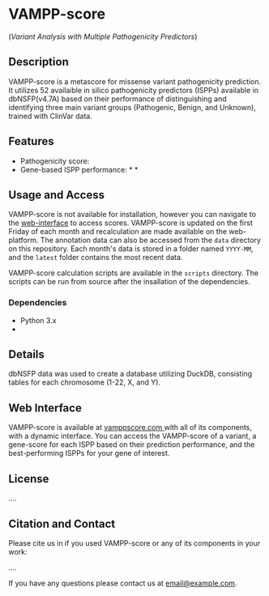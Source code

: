 # VAMPP-score
(_Variant Analysis with Multiple Pathogenicity Predictors_)

## Description
VAMPP-score is a metascore for missense variant pathogenicity prediction. It utilizes 52 availaible in silico pathogenicity predictors (ISPPs) available in dbNSFP(v4.7A) based on their performance of distinguishing and identifying three main variant groups (Pathogenic, Benign, and Unknown), trained with ClinVar data.

## Features
* Pathogenicity score:
* Gene-based ISPP performance:
  *
  *


## Usage and Access
VAMPP-score is not available for installation, however you can navigate to the [web-interface](https://vamppscore.com/) to access scores. VAMPP-score is updated on the first Friday of each month and recalculation are made available on the web-platform. The annotation data can also be accessed from the `data` directory on this repository. Each month's data is stored in a folder named `YYYY-MM`, and the `latest` folder contains the most recent data.

VAMPP-score calculation scripts are available in the `scripts` directory. The scripts can be run from source after the insallation of the dependencies.

### Dependencies
* Python 3.x
* 

## Details
dbNSFP data was used to create a database utilizing DuckDB, consisting tables for each chromosome (1-22, X, and Y).

## Web Interface
VAMPP-score is available at [vamppscore.com ](https://vamppscore.com/) with all of its components, with a dynamic interface. You can access the VAMPP-score of a variant, a gene-score for each ISPP based on their prediction performance, and the best-performing ISPPs for your gene of interest.

## License
....

## Citation and Contact
Please cite us in if you used VAMPP-score or any of its components in your work: 

....

If you have any questions please contact us at email@example.com.




